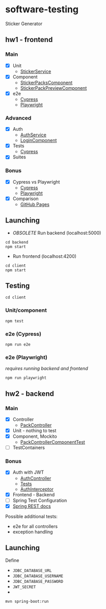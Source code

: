 # software-testing

Sticker Generator

## hw1 - frontend

### Main

* [x] Unit
    * [StickerService](https://github.com/andrey-star/software-testing/blob/master/client/src/app/services/sticker.service.spec.ts)
* [x] Component
    * [StickerPacksComponent](https://github.com/andrey-star/software-testing/blob/master/client/src/app/components/sticker-packs/sticker-packs.component.spec.ts)
    * [StickerPackPreviewComponent](https://github.com/andrey-star/software-testing/blob/master/client/src/app/components/sticker-pack-preview/sticker-pack-preview.component.spec.ts)
* [x] e2e
    * [Cypress](https://github.com/andrey-star/software-testing/blob/master/client/cypress/integration/spec.ts)
    * [Playwright](https://github.com/andrey-star/software-testing/blob/master/client/playwright/spec.ts)

### Advanced

* [x] Auth
    * [AuthService](https://github.com/andrey-star/software-testing/blob/master/client/src/app/services/auth.service.ts)
    * [LoginComponent](https://github.com/andrey-star/software-testing/blob/master/client/src/app/components/login/login.component.ts)
* [x] Tests
    * [Cypress](https://github.com/andrey-star/software-testing/blob/master/client/cypress/integration/spec.ts)
* [x] Suites

### Bonus

* [x] Cypress vs Playwright
    * [Cypress](https://github.com/andrey-star/software-testing/blob/master/client/cypress/integration/spec.ts)
    * [Playwright](https://github.com/andrey-star/software-testing/blob/master/client/playwright/spec.ts)
* [x] Comparison
    * [GitHub Pages](https://andrey-star.github.io/software-testing)

## Launching

* *OBSOLETE* Run backend (localhost:5000)

```shell
cd backend
npm start
```

* Run frontend (localhost:4200)

```shell
cd client
npm start
```

## Testing

```shell
cd client
```

### Unit/component

```shell
npm test
```

### e2e (Cypress)

```shell
npm run e2e
```

### e2e (Playwright)

*requires running backend and frontend*

```shell
npm run playwright
```

## hw2 - backend

### Main

* [x] Controller
    * [PackController](https://github.com/andrey-star/software-testing/blob/master/backend/src/main/java/sticker/controller/PackController.java)
* [x] Unit - nothing to test
* [x] Component, Mockito
    * [PackControllerComponentTest](https://github.com/andrey-star/software-testing/blob/master/backend/src/test/java/sticker/controller/PackControllerComponentTest.java)
* [ ] TestContainers

### Bonus

* [x] Auth with JWT
    * [AuthController](https://github.com/andrey-star/software-testing/blob/master/backend/src/main/java/sticker/auth/AuthController.java)
    * [Tests](https://github.com/andrey-star/software-testing/blob/master/backend/src/test/java/sticker/auth/AuthControllerTest.java)
    * [AuthInterceptor](https://github.com/andrey-star/software-testing/blob/master/client/src/app/services/auth.interceptor.ts)
* [x] Frontend - Backend
* [ ] Spring Test Configuration
* [x] [Spring REST docs](https://github.com/andrey-star/software-testing/tree/master/backend/snippets/Current%20user)

Possible additional tests:
* e2e for all controllers
* exception handling

## Launching

Define

* `JDBC_DATABASE_URL`
* `JDBC_DATABASE_USERNAME`
* `JDBC_DATABASE_PASSWORD`
* `JWT_SECRET`
*

```shell
mvn spring-boot:run
```
